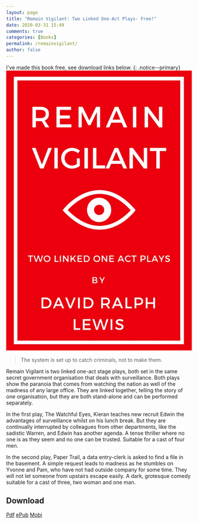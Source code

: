 ```yaml
---
layout: page
title: "Remain Vigilant: Two Linked One-Act Plays- Free!"
date: 2020-03-31 15:49
comments: true
categories: [Books]
permalink: /remainvigilant/
author: false
---
```


I've made this book free, see download links below.
{: .notice--primary}
<img src="/assets/images/site/remain.jpg"  class="img-fluid" alt="Remain Vigilant cover">

<blockquote> The system is set up to catch criminals, not to make them.</blockquote>

<p>Remain Vigilant is two linked one-act stage plays, both set in the same secret government organisation that deals with surveillance. Both plays show the paranoia that comes from watching the nation as well of the madness of any large office. They are linked together, telling the story of one organisation, but they are both stand-alone and can be performed separately.</p>

<p>In the first play, The Watchful Eyes, Kieran teaches new recruit Edwin the advantages of surveillance whilst on his lunch break. But they are continually interrupted by colleagues from other departments, like the sadistic Warren, and Edwin has another agenda. A tense thriller where no one is as they seem and no one can be trusted. Suitable for a cast of four men.</p>

<p>In the second play, Paper Trail, a data entry-clerk is asked to find a file in the basement. A simple request leads to madness as he stumbles on Yvonne and Pam, who have not had outside company for some time. They will not let someone from upstairs escape easily. A dark, grotesque comedy suitable for a cast of three, two woman and one man. </p>
<h2>Download</h2>  

<a class="btn btn--primary" href="/assets/books/Remain-Vigilant-David-Ralph-Lewis.pdf">Pdf</a> 
<a class="btn btn--primary" href="/assets/books/Remain-Vigilant-Free-2020.epub">ePub</a>
<a class="btn btn--primary" href="/assets/books/Remain-Vigilant-David-Ralph-Lewis.mobi">Mobi</a>
